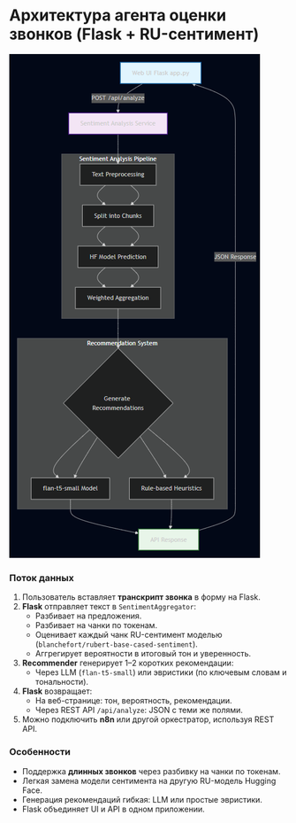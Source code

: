 # Архитектура агента оценки звонков (Flask + RU-сентимент)

![Диаграмма архитектуры](diagram.png)

### Поток данных

1. Пользователь вставляет **транскрипт звонка** в форму на Flask.
2. **Flask** отправляет текст в `SentimentAggregator`:
   - Разбивает на предложения.
   - Разбивает на чанки по токенам.
   - Оценивает каждый чанк RU-сентимент моделью (`blanchefort/rubert-base-cased-sentiment`).
   - Аггрегирует вероятности в итоговый тон и уверенность.
3. **Recommender** генерирует 1–2 коротких рекомендации:
   - Через LLM (`flan-t5-small`) или эвристики (по ключевым словам и тональности).
4. **Flask** возвращает:
   - На веб-странице: тон, вероятность, рекомендации.
   - Через REST API `/api/analyze`: JSON с теми же полями.
5. Можно подключить **n8n** или другой оркестратор, используя REST API.

### Особенности

- Поддержка **длинных звонков** через разбивку на чанки по токенам.
- Легкая замена модели сентимента на другую RU-модель Hugging Face.
- Генерация рекомендаций гибкая: LLM или простые эвристики.
- Flask объединяет UI и API в одном приложении.